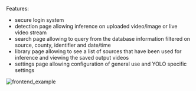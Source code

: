 Features:
- secure login system
- detection page allowing inference on uploaded video/image or live video stream
- search page allowing to query from the database information filtered on source, county, identifier and date/time
- library page allowing to see a list of sources that have been used for inference and viewing the saved output videos
- settings page allowing configuration of general use and YOLO specific settings

![frontend_example](https://github.com/costin-vasilescu/AutoVisionPR/assets/128258482/bcb357c5-8e8e-456a-9eef-937a9f0d70ae)
